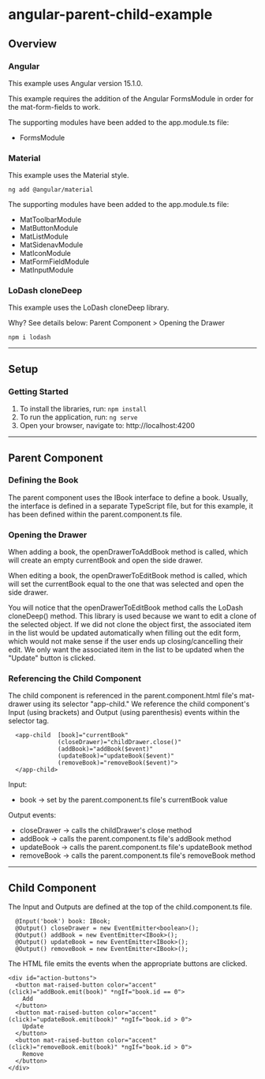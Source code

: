 # angular-parent-child-example

## Overview
### Angular
This example uses Angular version 15.1.0.

This example requires the addition of the Angular FormsModule
in order for the mat-form-fields to work.

The supporting modules have been added to the app.module.ts file:
* FormsModule

### Material
This example uses the Material style.

`ng add @angular/material`

The supporting modules have been added to the app.module.ts file:
* MatToolbarModule
* MatButtonModule
* MatListModule
* MatSidenavModule
* MatIconModule
* MatFormFieldModule
* MatInputModule

### LoDash cloneDeep
This example uses the LoDash cloneDeep library.

Why? See details below: Parent Component > Opening the Drawer

`npm i lodash`

---

## Setup
### Getting Started
1. To install the libraries, run: `npm install`
2. To run the application, run: `ng serve`
3. Open your browser, navigate to: http://localhost:4200

---

## Parent Component
### Defining the Book
The parent component uses the IBook interface to define a book.
Usually, the interface is defined in a separate TypeScript file,
but for this example, it has been defined within 
the parent.component.ts file.

### Opening the Drawer
When adding a book, the openDrawerToAddBook method is called,
which will create an empty currentBook and open the side drawer.

When editing a book, the openDrawerToEditBook method is called,
which will set the currentBook equal to the one that was selected
and open the side drawer.

You will notice that the openDrawerToEditBook method calls the LoDash cloneDeep() method.
This library is used because we want to edit a clone of the selected object.
If we did not clone the object first, the associated item in the list
would be updated automatically when filling out the edit form, which would
not make sense if the user ends up closing/cancelling their edit. We only want
the associated item in the list to be updated when the "Update" button is clicked.

### Referencing the Child Component
The child component is referenced in the parent.component.html 
file's mat-drawer using its selector "app-child."
We reference the child component's Input (using brackets) and 
Output (using parenthesis) events within the selector tag.

```
  <app-child  [book]="currentBook"
              (closeDrawer)="childDrawer.close()"
              (addBook)="addBook($event)"
              (updateBook)="updateBook($event)"
              (removeBook)="removeBook($event)">
  </app-child>
```

Input:
* book -> set by the parent.component.ts file's currentBook value

Output events:
* closeDrawer -> calls the childDrawer's close method
* addBook -> calls the parent.component.ts file's addBook method
* updateBook -> calls the parent.component.ts file's updateBook method
* removeBook -> calls the parent.component.ts file's removeBook method

---

## Child Component
The Input and Outputs are defined at the top of the child.component.ts file.
```
  @Input('book') book: IBook;
  @Output() closeDrawer = new EventEmitter<boolean>();
  @Output() addBook = new EventEmitter<IBook>();
  @Output() updateBook = new EventEmitter<IBook>();
  @Output() removeBook = new EventEmitter<IBook>();
```

The HTML file emits the events when the appropriate buttons are clicked.
```
<div id="action-buttons">
  <button mat-raised-button color="accent" (click)="addBook.emit(book)" *ngIf="book.id == 0">
    Add
  </button>
  <button mat-raised-button color="accent" (click)="updateBook.emit(book)" *ngIf="book.id > 0">
    Update
  </button>
  <button mat-raised-button color="accent" (click)="removeBook.emit(book)" *ngIf="book.id > 0">
    Remove
  </button>
</div>
```
